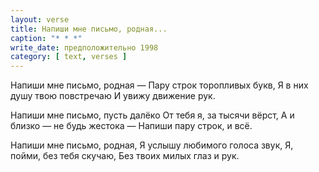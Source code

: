 ```yaml
---
layout: verse
title: Напиши мне письмо, родная...
caption: "* * *"
write_date: предположительно 1998
category: [ text, verses ]
---
```

Напиши мне письмо, родная —
Пару строк торопливых букв,
Я в них душу твою повстречаю
И увижу движение рук.

Напиши мне письмо, пусть далёко
От тебя я, за тысячи вёрст,
А и близко — не будь жестока —
Напиши пару строк, и всё.

Напиши мне письмо, родная,
Я услышу любимого голоса звук,
Я, пойми, без тебя скучаю,
Без твоих милых глаз и рук.
